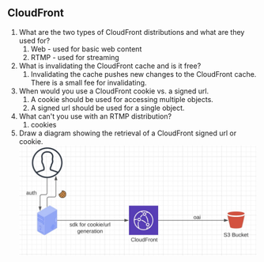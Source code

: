 ## CloudFront

1. What are the two types of CloudFront distributions and what are they used for?
    1. Web - used for basic web content
    2. RTMP - used for streaming
2. What is invalidating the CloudFront cache and is it free?
    1. Invalidating the cache pushes new changes to the CloudFront cache. There is a small fee for invalidating.
3. When would you use a CloudFront cookie vs. a signed url.
    1. A cookie should be used for accessing multiple objects.
    2. A signed url should be used for a single object.
4. What can't you use with an RTMP distribution?
    1. cookies
5. Draw a diagram showing the retrieval of a CloudFront signed url or cookie.
    ![cloudfront-url-cookies](/aws/acloud-guru/img/cloudfront-url-cookies.jpg)

